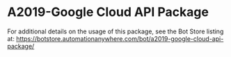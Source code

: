 # A2019-Google Cloud API Package

For additional details on the usage of this package, see the Bot Store listing at: https://botstore.automationanywhere.com/bot/a2019-google-cloud-api-package/
